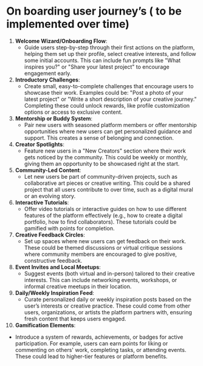# On boarding user journey’s ( to be implemented over time)

1. **Welcome Wizard/Onboarding Flow**:
    - Guide users step-by-step through their first actions on the platform, helping them set up their profile, select creative interests, and follow some initial accounts. This can include fun prompts like "What inspires you?" or "Share your latest project" to encourage engagement early.
2. **Introductory Challenges**:
    - Create small, easy-to-complete challenges that encourage users to showcase their work. Examples could be: "Post a photo of your latest project" or "Write a short description of your creative journey." Completing these could unlock rewards, like profile customization options or access to exclusive content.
3. **Mentorship or Buddy System**:
    - Pair new users with seasoned platform members or offer mentorship opportunities where new users can get personalized guidance and support. This creates a sense of belonging and connection.
4. **Creator Spotlights**:
    - Feature new users in a "New Creators" section where their work gets noticed by the community. This could be weekly or monthly, giving them an opportunity to be showcased right at the start.
5. **Community-Led Content**:
    - Let new users be part of community-driven projects, such as collaborative art pieces or creative writing. This could be a shared project that all users contribute to over time, such as a digital mural or an evolving story.
6. **Interactive Tutorials**:
    - Offer video tutorials or interactive guides on how to use different features of the platform effectively (e.g., how to create a digital portfolio, how to find collaborators). These tutorials could be gamified with points for completion.
7. **Creative Feedback Circles**:
    - Set up spaces where new users can get feedback on their work. These could be themed discussions or virtual critique sessions where community members are encouraged to give positive, constructive feedback.
8. **Event Invites and Local Meetups**:
    - Suggest events (both virtual and in-person) tailored to their creative interests. This can include networking events, workshops, or informal creative meetups in their location.
9. **Daily/Weekly Inspiration Feed**:
    - Curate personalized daily or weekly inspiration posts based on the user’s interests or creative practice. These could come from other users, organizations, or artists the platform partners with, ensuring fresh content that keeps users engaged.
10. **Gamification Elements**:
- Introduce a system of rewards, achievements, or badges for active participation. For example, users can earn points for liking or commenting on others' work, completing tasks, or attending events. These could lead to higher-tier features or platform benefits.